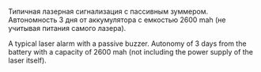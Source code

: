 Типичная лазерная сигнализация с пассивным зуммером.
Автономность 3 дня от аккумулятора с емкостью 2600 mah (не учитывая питания самого лазера).
 

A typical laser alarm with a passive buzzer.
Autonomy of 3 days from the battery with a capacity of 2600 mah (not including the power supply of the laser itself).

